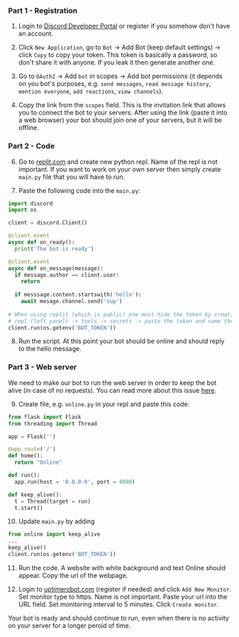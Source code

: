 ### Part 1 - Registration

1. Login to [Discord Developer Portal](https://discord.com/developers/applications) or register if you somehow don't have an account.

2. Click `New Application`, go to `Bot` -> Add Bot (keep default settings) -> click `Copy` to copy your token. This token is basically a password, so don't share it with anyone. If you leak it then generate another one. 

3. Go to `OAuth2` -> Add `bot` in scopes -> Add bot permissions (it depends on you bot's purposes, e.g. `send messages`, `read message history`, `mention everyone`, `add reactions`, `view channels`).

4. Copy the link from the `scopes` field. This is the invitation link that allows you to connect the bot to your servers. After using the link (paste it into a web browser) your bot should join one of your servers, but it will be offline.

### Part 2 - Code

6. Go to [replit.com](https://replit.com) and create new python repl. Name of the repl is not important. If you want to work on your own server then simply create `main.py` file that you will have to run. 

7. Paste the following code into the `main.py`:

```python
import discord
import os

client = discord.Client()

@client.event
async def on_ready():
  print('The bot is ready')

@client.event
async def on_message(message):
  if message.author == client.user:
    return
    
  if messsage.content.startswith('hello'):
    await mesage.channel.send('sup')
    
# When using replit (which is public) one must hide the token by creating so called secret
# repl (left panel) -> tools -> secrets -> paste the token and name the variable e.g. BOT_TOKEN
client.run(os.getenv('BOT_TOKEN'))

```

8. Run the script. At this point your bot should be online and should reply to the hello message.

### Part 3 - Web server

We need to make our bot to run the web server in order to keep the bot alive (in case of no requests). You can read more  about this issue [here](https://docs.replit.com/hosting/deploying-http-servers).

9. Create file, e.g. `online.py` in your repl and paste this code:

```python
from flask import Flask
from threading import Thread

app = Flask('')

@app.route('/')
def home():
  return "Online"

def run():
  app.run(host = '0.0.0.0', port = 8080)

def keep_alive():
  t = Thread(target = run)
  t.start()
```

10. Update `main.py` by adding  
```python
from online import keep_alive
...
keep_alive()
client.run(os.getenv('BOT_TOKEN'))
```

11. Run the code. A website with white background and text Online should appear. Copy the url of the webpage.

12. Login to [uptimerobot.com](https://uptimerobot.com) (register if needed) and click `Add New Monitor`. Set monitor type to https. Name is not important. Paste your url into the URL field. Set monitoring interval to 5 minutes. Click `Create monitor`.

Your bot is ready and should continue to run, even when there is no activity on your server for a longer peroid of time.
